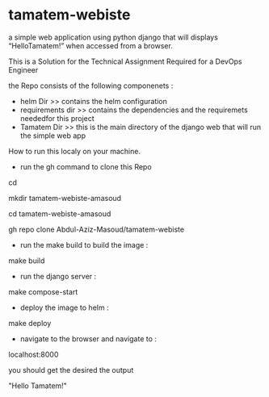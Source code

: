 # tamatem-webiste

a simple web application using python django that will displays “HelloTamatem!” when accessed from a browser.

This is a Solution for the Technical Assignment Required for a DevOps Engineer

the Repo consists of the following componenets : 
 - helm Dir >> contains the helm configuration
 - requirements dir >> contains the dependencies and the requiremets neededfor this project
 - Tamatem Dir >> this is the main directory of the django web that will run the simple web app

How to run this localy on your machine. 

- run the gh command to clone this Repo

cd

mkdir tamatem-webiste-amasoud

cd  tamatem-webiste-amasoud

gh repo clone Abdul-Aziz-Masoud/tamatem-webiste

- run the make build to build the image : 

make build

- run the django server : 

make compose-start

- deploy the image to helm : 

make deploy 

- navigate to the browser and navigate to : 

localhost:8000 

you should get the desired the output 

"Hello Tamatem!"

